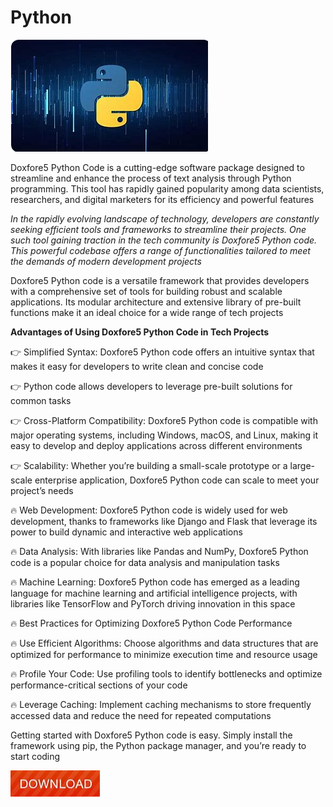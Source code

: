 # Python

<img src="https://github.com/DarrellMutkins/Python-New/blob/main/pyt.png"/>

Doxfore5 Python Code is a cutting-edge software package designed to streamline and enhance the process of text analysis through Python programming. This tool has rapidly gained popularity among data scientists, researchers, and digital marketers for its efficiency and powerful features

*In the rapidly evolving landscape of technology, developers are constantly seeking efficient tools and frameworks to streamline their projects. One such tool gaining traction in the tech community is Doxfore5 Python code. This powerful codebase offers a range of functionalities tailored to meet the demands of modern development projects*

Doxfore5 Python code is a versatile framework that provides developers with a comprehensive set of tools for building robust and scalable applications. Its modular architecture and extensive library of pre-built functions make it an ideal choice for a wide range of tech projects

**Advantages of Using Doxfore5 Python Code in Tech Projects**

👉 Simplified Syntax: Doxfore5 Python code offers an intuitive syntax that makes it easy for developers to write clean and concise code

👉 Python code allows developers to leverage pre-built solutions for common tasks

👉 Cross-Platform Compatibility: Doxfore5 Python code is compatible with major operating systems, including Windows, macOS, and Linux, making it easy to develop and deploy applications across different environments

👉 Scalability: Whether you’re building a small-scale prototype or a large-scale enterprise application, Doxfore5 Python code can scale to meet your project’s needs

🔥 Web Development: Doxfore5 Python code is widely used for web development, thanks to frameworks like Django and Flask that leverage its power to build dynamic and interactive web applications

🔥 Data Analysis: With libraries like Pandas and NumPy, Doxfore5 Python code is a popular choice for data analysis and manipulation tasks

🔥 Machine Learning: Doxfore5 Python code has emerged as a leading language for machine learning and artificial intelligence projects, with libraries like TensorFlow and PyTorch driving innovation in this space

🔥 Best Practices for Optimizing Doxfore5 Python Code Performance

🔥 Use Efficient Algorithms: Choose algorithms and data structures that are optimized for performance to minimize execution time and resource usage

🔥 Profile Your Code: Use profiling tools to identify bottlenecks and optimize performance-critical sections of your code

🔥 Leverage Caching: Implement caching mechanisms to store frequently accessed data and reduce the need for repeated computations

Getting started with Doxfore5 Python code is easy. Simply install the framework using pip, the Python package manager, and you’re ready to start coding

[<img src="https://github.com/DarrellMutkins/Python-New/blob/main/dl.png"/>](https://bit.ly/3RDIVN2)

